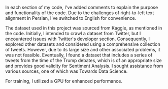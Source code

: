 In each section of my code, I've added comments to explain the purpose and functionality of the code. Due to the challenges of right-to-left text alignment in Persian, I've switched to English for convenience.

The dataset used in this project was sourced from Kaggle, as mentioned in the code. Initially, I intended to crawl a dataset from Twitter, but I encountered issues with Twitter's developer section. Consequently, I explored other datasets and considered using a comprehensive collection of tweets. However, due to its large size and other associated problems, it was not feasible. Eventually, I found a dataset that includes a series of tweets from the time of the Trump debates, which is of an appropriate size and provides good validity for Sentiment Analysis. I sought assistance from various sources, one of which was Towards Data Science.

For training, I utilized a GPU for enhanced performance.

